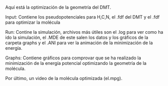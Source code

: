 Aquí está la optimización de la geometría del DMT.

Input: Contiene los pseudopotenciales para H,C,N, el .fdf del DMT y el .fdf para optimizar la molécula

Run: Contine la simulación, archivos más útiles son el .log para ver como ha ido la simulación, el .MDE de este salen los datos y los gráficos de la carpeta graphs y el .ANI para ver la animación de la minimización de la energía.

Graphs: Contiene gráficos para comprovar que se ha realizado la minimización de la energía potencial optimizando la geometría de la molécula.

Por último, un video de la molécula optimizada (el.mpg).
